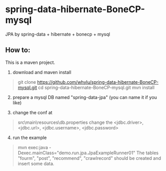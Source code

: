 # spring-data-hibernate-BoneCP-mysql
JPA by spring-data + hibernate + bonecp + mysql

How to:
-------------
This is a maven project.

1. download and maven install
>git clone https://github.com/whylu/spring-data-hibernate-BoneCP-mysql.git
>cd spring-data-hibernate-BoneCP-mysql.git
>mvn install

2. prepare a mysql DB named "spring-data-jpa" (you can name it if you like)

3. change the conf at
> src\main\resources\db.properties
change the <jdbc.driver>, <jdbc.url>, <jdbc.username>, <jdbc.password>

4. run the example
>mvn exec:java -Dexec.mainClass="demo.run.jpa.JpaExampleRunner01"
The tables "fourm", "post", "recommend", "crawlrecord" should be created and insert some data.

